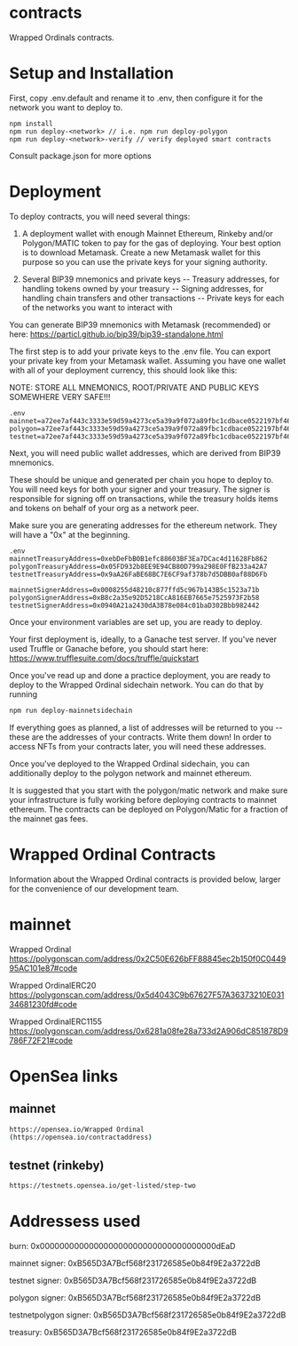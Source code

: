 # contracts

Wrapped Ordinals contracts.

# Setup and Installation

First, copy .env.default and rename it to .env, then configure it for the network you want to deploy to.

```
npm install
npm run deploy-<network> // i.e. npm run deploy-polygon
npm run deploy-<network>-verify // verify deployed smart contracts
```
Consult package.json for more options

# Deployment

To deploy contracts, you will need several things:
1. A deployment wallet with enough Mainnet Ethereum, Rinkeby and/or Polygon/MATIC token to pay for the gas of deploying.
    Your best option is to download Metamask. Create a new Metamask wallet for this purpose so you can use the private keys for your signing authority.

2. Several BIP39 mnemonics and private keys
 -- Treasury addresses, for handling tokens owned by your treasury
 -- Signing addresses, for handling chain transfers and other transactions
 -- Private keys for each of the networks you want to interact with

 You can generate BIP39 mnemonics with Metamask (recommended) or here: 
 https://particl.github.io/bip39/bip39-standalone.html

The first step is to add your private keys to the .env file. You can export your private key from your Metamask wallet. Assuming you have one wallet with all of your deployment currency, this should look like this:

NOTE: STORE ALL MNEMONICS, ROOT/PRIVATE AND PUBLIC KEYS SOMEWHERE VERY SAFE!!!

```
.env
mainnet=a72ee7af443c3333e59d59a4273ce5a39a9f072a89fbc1cdbace0522197bf465
polygon=a72ee7af443c3333e59d59a4273ce5a39a9f072a89fbc1cdbace0522197bf465
testnet=a72ee7af443c3333e59d59a4273ce5a39a9f072a89fbc1cdbace0522197bf465
```

Next, you will need public wallet addresses, which are derived from BIP39 mnemonics.

These should be unique and generated per chain you hope to deploy to. You will need keys for both your signer and your treasury. The signer is responsible for signing off on transactions, while the treasury holds items and tokens on behalf of your org as a network peer.

Make sure you are generating addresses for the ethereum network. They will have a "0x" at the beginning.

```
.env
mainnetTreasuryAddress=0xebDeFbB0B1efc88603BF3Ea7DCac4d11628Fb862	
polygonTreasuryAddress=0x05FD932b8EE9E94CB80D799a298E0FfB233a42A7
testnetTreasuryAddress=0x9aA26FaBE68BC7E6CF9af378b7d5DBB0af88D6Fb

mainnetSignerAddress=0x0008255d48210c877ffd5c967b143B5c1523a71b
polygonSignerAddress=0xB8c2a35e92D5218CcA816EB7665e7525973F2b58
testnetSignerAddress=0x0940A21a2430dA3B78e084c01baD302Bbb982442
```

Once your environment variables are set up, you are ready to deploy.

Your first deployment is, ideally, to a Ganache test server. If you've never used Truffle or Ganache before, you should start here:
https://www.trufflesuite.com/docs/truffle/quickstart

Once you've read up and done a practice deployment, you are ready to deploy to the Wrapped Ordinal sidechain network. You can do that by running

```bash
npm run deploy-mainnetsidechain
```

If everything goes as planned, a list of addresses will be returned to you -- these are the addresses of your contracts. Write them down! In order to access NFTs from your contracts later, you will need these addresses.

Once you've deployed to the Wrapped Ordinal sidechain, you can additionally deploy to the polygon network and mainnet ethereum.

It is suggested that you start with the polygon/matic network and make sure your infrastructure is fully working before deploying contracts to mainnet ethereum. The contracts can be deployed on Polygon/Matic for a fraction of the mainnet gas fees.

# Wrapped Ordinal Contracts
Information about the Wrapped Ordinal contracts is provided below, larger for the convenience of our development team.

# mainnet
Wrapped Ordinal
https://polygonscan.com/address/0x2C50E626bFF88845ec2b150f0C044995AC101e87#code

Wrapped OrdinalERC20
https://polygonscan.com/address/0x5d4043C9b67627F57A36373210E03134681230fd#code

Wrapped OrdinalERC1155
https://polygonscan.com/address/0x6281a08fe28a733d2A906dC851878D9786F72F21#code

# OpenSea links

## mainnet
```bash
https://opensea.io/Wrapped Ordinal 
(https://opensea.io/contractaddress)
```
## testnet (rinkeby)
```bash
https://testnets.opensea.io/get-listed/step-two
```
# Addressess used

burn: 0x000000000000000000000000000000000000dEaD

mainnet signer: 0xB565D3A7Bcf568f231726585e0b84f9E2a3722dB

testnet signer: 0xB565D3A7Bcf568f231726585e0b84f9E2a3722dB

polygon signer: 0xB565D3A7Bcf568f231726585e0b84f9E2a3722dB

testnetpolygon signer: 0xB565D3A7Bcf568f231726585e0b84f9E2a3722dB

treasury: 0xB565D3A7Bcf568f231726585e0b84f9E2a3722dB
